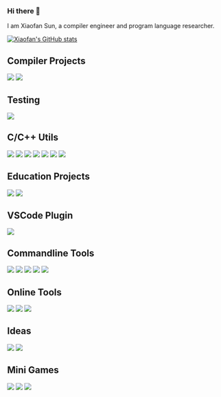 ### Hi there 👋

<!--
**sunxfancy/sunxfancy** is a ✨ _special_ ✨ repository because its `README.md` (this file) appears on your GitHub profile.

Here are some ideas to get you started:

- 🔭 I’m currently working on ...
- 🌱 I’m currently learning ...
- 👯 I’m looking to collaborate on ...
- 🤔 I’m looking for help with ...
- 💬 Ask me about ...
- 📫 How to reach me: ...
- 😄 Pronouns: ...
- ⚡ Fun fact: ...
-->

I am Xiaofan Sun, a compiler engineer and program language researcher. 

[![Xiaofan's GitHub stats](https://github-readme-stats-eight-omega-20.vercel.app/api?username=sunxfancy)](https://github.com/sunxfancy)


## Compiler Projects
[![](https://github-readme-stats-eight-omega-20.vercel.app/api/pin/?username=elite-lang&repo=Elite)](https://github.com/elite-lang/Elite) [![](https://github-readme-stats-eight-omega-20.vercel.app/api/pin/?username=elite-lang&repo=RedApple)](https://github.com/elite-lang/RedApple) 

## Testing
[![](https://github-readme-stats-eight-omega-20.vercel.app/api/pin/?username=sunxfancy&repo=zeroerr)](https://github.com/sunxfancy/zeroerr) 

## C/C++ Utils
[![](https://github-readme-stats-eight-omega-20.vercel.app/api/pin/?username=sunxfancy&repo=ECS.hpp)](https://github.com/sunxfancy/ECS.hpp) [![](https://github-readme-stats-eight-omega-20.vercel.app/api/pin/?username=sunxfancy&repo=ExIconv)](https://github.com/sunxfancy/ExIconv) [![](https://github-readme-stats-eight-omega-20.vercel.app/api/pin/?username=sunxfancy&repo=estring)](https://github.com/sunxfancy/estring)  [![](https://github-readme-stats-eight-omega-20.vercel.app/api/pin/?username=sunxfancy&repo=DSViz)](https://github.com/sunxfancy/DSViz) [![](https://github-readme-stats-eight-omega-20.vercel.app/api/pin/?username=sunxfancy&repo=VKBuilder)](https://github.com/sunxfancy/VKBuilder) [![](https://github-readme-stats-eight-omega-20.vercel.app/api/pin/?username=sunxfancy&repo=SmartPtr)](https://github.com/sunxfancy/SmartPtr) [![](https://github-readme-stats-eight-omega-20.vercel.app/api/pin/?username=sunxfancy&repo=Clist)](https://github.com/sunxfancy/Clist) 

## Education Projects
[![](https://github-readme-stats-eight-omega-20.vercel.app/api/pin/?username=PoEdu&repo=DarkArtsNexus)](https://github.com/PoEdu/DarkArtsNexus) [![](https://github-readme-stats-eight-omega-20.vercel.app/api/pin/?username=sunxfancy&repo=llvm-cn)](https://github.com/sunxfancy/llvm-cn) 

## VSCode Plugin
[![](https://github-readme-stats-eight-omega-20.vercel.app/api/pin/?username=sunxfancy&repo=vscode-llvm)](https://github.com/sunxfancy/vscode-llvm) 

## Commandline Tools
[![](https://github-readme-stats-eight-omega-20.vercel.app/api/pin/?username=sunxfancy&repo=ExeViewer)](https://github.com/sunxfancy/ExeViewer) [![](https://github-readme-stats-eight-omega-20.vercel.app/api/pin/?username=sunxfancy&repo=CodeFactory)](https://github.com/sunxfancy/CodeFactory) [![](https://github-readme-stats-eight-omega-20.vercel.app/api/pin/?username=sunxfancy&repo=UMake)](https://github.com/sunxfancy/UMake) [![](https://github-readme-stats-eight-omega-20.vercel.app/api/pin/?username=sunxfancy&repo=submit)](https://github.com/sunxfancy/submit) [![](https://github-readme-stats-eight-omega-20.vercel.app/api/pin/?username=sunxfancy&repo=FDO)](https://github.com/sunxfancy/FDO) 

## Online Tools
[![](https://github-readme-stats-eight-omega-20.vercel.app/api/pin/?username=sunxfancy&repo=clang-format-wasm)](https://github.com/sunxfancy/clang-format-wasm) [![](https://github-readme-stats-eight-omega-20.vercel.app/api/pin/?username=sunxfancy&repo=ShellEditor-Web)](https://github.com/sunxfancy/ShellEditor-Web)
[![](https://github-readme-stats-eight-omega-20.vercel.app/api/pin/?username=sunxfancy&repo=EverythingWasm)](https://github.com/sunxfancy/EverythingWasm) 

## Ideas
[![](https://github-readme-stats-eight-omega-20.vercel.app/api/pin/?username=sunxfancy&repo=LLVMCodeRunner)](https://github.com/sunxfancy/LLVMCodeRunner) [![](https://github-readme-stats-eight-omega-20.vercel.app/api/pin/?username=sunxfancy&repo=FSMLanguage)](https://github.com/sunxfancy/FSMLanguage) 

## Mini Games
[![](https://github-readme-stats-eight-omega-20.vercel.app/api/pin/?username=danieltan1517&repo=orange-xiangqi)](https://github.com/danieltan1517/orange-xiangqi) [![](https://github-readme-stats-eight-omega-20.vercel.app/api/pin/?username=sunxfancy&repo=Gtk2048)](https://github.com/sunxfancy/Gtk2048) [![](https://github-readme-stats-eight-omega-20.vercel.app/api/pin/?username=sunxfancy&repo=GtkFir)](https://github.com/sunxfancy/GtkFir)  
 

